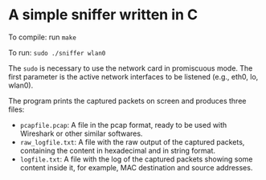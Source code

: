 # A simple sniffer written in C

To compile: run `make`

To run: `sudo ./sniffer wlan0`

The `sudo` is necessary to use the network card in promiscuous mode. The first parameter is the active network interfaces to be listened (e.g., eth0, lo, wlan0).

The program prints the captured packets on screen and produces three files:

* `pcapfile.pcap`: A file in the pcap format, ready to be used with Wireshark or other similar softwares.
* `raw_logfile.txt`: A file with the raw output of the captured packets, containing the content in hexadecimal and in string format.
* `logfile.txt`: A file with the log of the captured packets showing some content inside it, for example, MAC destination and source addresses.
